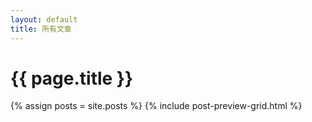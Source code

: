 ```yaml
---
layout: default
title: 所有文章
---
```

<h1>{{ page.title }}</h1>

{% assign posts = site.posts %}
{% include post-preview-grid.html %}